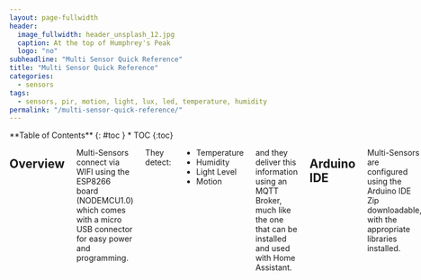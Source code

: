 ```yaml
---
layout: page-fullwidth
header:
  image_fullwidth: header_unsplash_12.jpg
  caption: At the top of Humphrey's Peak
  logo: "no"
subheadline: "Multi Sensor Quick Reference"
title: "Multi Sensor Quick Reference"
categories:
  - sensors
tags:
  - sensors, pir, motion, light, lux, led, temperature, humidity
permalink: "/multi-sensor-quick-reference/"
---
```

<div class="row">
<div class="medium-4 medium-push-8 columns" markdown="1">
<div class="panel radius" markdown="1">
**Table of Contents**
{: #toc }
*  TOC
{:toc}
</div>
</div><!-- /.medium-4.columns -->
<div class="medium-8 medium-pull-4 columns" markdown="1">

## Overview

Multi-Sensors connect via WIFI using the ESP8266 board (NODEMCU1.0) which comes with a micro USB connector for easy power and programming.  

They detect:

- Temperature
- Humidity
- Light Level
- Motion

and they deliver this information using an MQTT Broker, much like the one that can be installed and used with Home Assistant.

## Arduino IDE

Multi-Sensors are configured using the Arduino IDE Zip downloadable, with the appropriate libraries installed.

- Support for the ESP8266 boards. 

    - You can add it to the board manager by going to File -> Preference and pasting http://arduino.esp8266.com/stable/package_esp8266com_index.json into the Additional Board Managers URL field.
    - Next, download the ESP8266 dependancies by going to Tools -> Board -> Board Manager and searching for ESP8266 and installing it.  

- You will also need to download the follow libraries by going to Sketch -> Include Libraries -> Manage Libraries:

    - DHT sensor library 
    - Adafruit unified sensor
    - PubSubClient
    - ArduinoJSON




</div><!-- /.medium-8.columns -->
</div><!-- /.row -->
